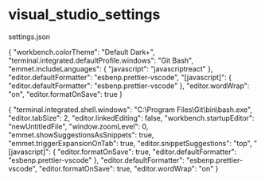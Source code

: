 # visual_studio_settings
settings.json

{
  "workbench.colorTheme": "Default Dark+",
  "terminal.integrated.defaultProfile.windows": "Git Bash",
  "emmet.includeLanguages": {
    "javascript": "javascriptreact"
  },
  "editor.defaultFormatter": "esbenp.prettier-vscode",
  "[javascript]": {
    "editor.defaultFormatter": "esbenp.prettier-vscode"
  },
  "editor.wordWrap": "on",
  "editor.formatOnSave": true
}


{
  "terminal.integrated.shell.windows": "C:\\Program Files\\Git\\bin\\bash.exe",
  "editor.tabSize": 2,
  "editor.linkedEditing": false,
  "workbench.startupEditor": "newUntitledFile",
  "window.zoomLevel": 0,
  "emmet.showSuggestionsAsSnippets": true,
  "emmet.triggerExpansionOnTab": true,
  "editor.snippetSuggestions": "top",
  "[javascript]": {
    "editor.formatOnSave": true,
    "editor.defaultFormatter": "esbenp.prettier-vscode"
  },
  "editor.defaultFormatter": "esbenp.prettier-vscode",
  "editor.formatOnSave": true,
  "editor.wordWrap": "on"
}
